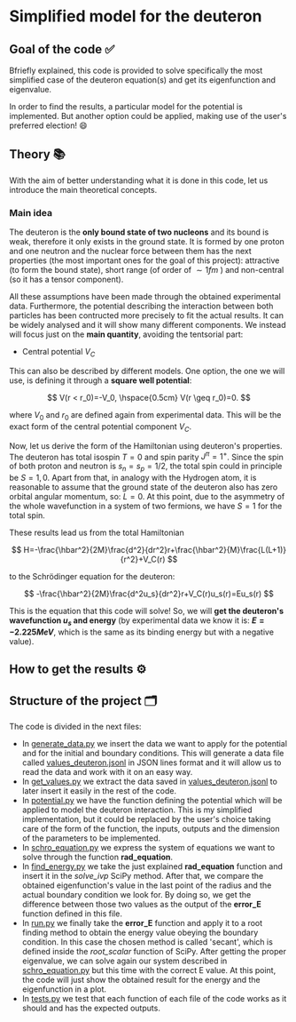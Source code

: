 # Simplified model for the deuteron

## Goal of the code :white_check_mark:

Bfriefly explained, this code is provided to solve specifically the most simplified case of the deuteron equation(s) and get its eigenfunction and eigenvalue.

In order to find the results, a particular model for the potential is implemented. But another option could be applied, making use of the user's preferred election! :smile:

## Theory :books:

With the aim of better understanding what it is done in this code, let us introduce the main theoretical concepts.

### Main idea

The deuteron is the **only bound state of two nucleons** and its bound is weak, therefore it only exists in the ground state. It is formed by one proton and one neutron and the nuclear force between them has the next properties (the most important ones for the goal of this project): attractive (to form the bound state), short range (of order of $\sim 1fm$ ) and non-central (so it has a tensor component). 

All these assumptions have been made through the obtained experimental data. Furthermore, the potential describing the interaction between both particles has been contructed more precisely to fit the actual results. It can be widely analysed and it will show many different components. We instead will focus just on the **main quantity**, avoiding the tentsorial part:
- Central potential $V_C$

This can also be described by different models. One option, the one we will use, is defining it through a **square well potential**:

$$ V(r < r_0)=-V_0, \hspace{0.5cm} V(r \geq r_0)=0.
$$

where $V_0$ and $r_0$ are defined again from experimental data. This will be the exact form of the central potential component $V_C$.

Now, let us derive the form of the Hamiltonian using deuteron's properties. The deuteron has total isospin $T=0$ and spin parity $J^{\pi}=1^+$. Since the spin of both proton and neutron is $s_n=s_p=1/2$, the total spin could in principle be $S=1,0$. Apart from that, in analogy with the Hydrogen atom, it is reasonable to assume that the ground state of the deuteron also has zero orbital angular momentum, so: $L=0$. At this point, due to the asymmetry of the whole wavefunction in a system of two fermions, we have $S=1$ for the total spin.

These results lead us from the total Hamiltonian

$$ H=-\frac{\hbar^2}{2M}\frac{d^2}{dr^2}r+\frac{\hbar^2}{M}\frac{L(L+1)}{r^2}+V_C(r)
$$

to the Schrödinger equation for the deuteron:

$$ -\frac{\hbar^2}{2M}\frac{d^2u_s}{dr^2}r+V_C(r)u_s(r)=Eu_s(r)
$$

This is the equation that this code will solve! So, we will **get the deuteron's wavefunction $u_s$ and energy** (by experimental data we know it is: **$E=-2.225 MeV$**, which is the same as its binding energy but with a negative value).

## How to get the results :gear:

## Structure of the project :card_index_dividers:
The code is divided in the next files:
- In [generate_data.py](generate_data.py) we insert the data we want to apply for the potential and for the initial and boundary conditions. This will generate a data file called [values_deuteron.jsonl](values_deuteron.jsonl) in JSON lines format and it will allow us to read the data and work with it on an easy way.
- In [get_values.py](get_values.py) we extract the data saved in [values_deuteron.jsonl](values_deuteron.jsonl) to later insert it easily in the rest of the code.
- In [potential.py](potential.py) we have the function defining the potential which will be applied to model the deuteron interaction. This is my simplified implementation, but it could be replaced by the user's choice taking care of the form of the function, the inputs, outputs and the dimension of the parameters to be implemented.
- In [schro_equation.py](schro_equation.py) we express the system of equations we want to solve through the function **rad_equation**.
- In [find_energy.py](find_energy.py) we take the just explained **rad_equation** function and insert it in the _solve_ivp_ SciPy method. After that, we compare the obtained eigenfunction's value in the last point of the radius and the actual boundary condition we look for. By doing so, we get the difference between those two values as the output of the **error_E** function defined in this file.
- In [run.py](run.py) we finally take the **error_E** function and apply it to a root finding method to obtain the energy value obeying the boundary condition. In this case the chosen method is called 'secant', which is defined inside the _root_scalar_ function of SciPy. After getting the proper eigenvalue, we can solve again our system described in [schro_equation.py](schro_equation.py) but this time with the correct E value. At this point, the code will just show the obtained result for the energy and the eigenfunction in a plot.
- In [tests.py](tests.py) we test that each function of each file of the code works as it should and has the expected outputs.

